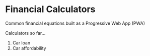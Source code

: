 # Financial Calculators
Common financial equations built as a Progressive Web App (PWA)

Calculators so far...
1. Car loan
2. Car affordability 